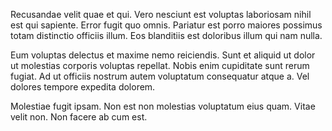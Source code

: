 Recusandae velit quae et qui. Vero nesciunt est voluptas laboriosam nihil est qui sapiente. Error fugit quo omnis. Pariatur est porro maiores possimus totam distinctio officiis illum. Eos blanditiis est doloribus illum qui nam nulla.
 Eum voluptas delectus et maxime nemo reiciendis. Sunt et aliquid ut dolor ut molestias corporis voluptas repellat. Nobis enim cupiditate sunt rerum fugiat. Ad ut officiis nostrum autem voluptatum consequatur atque a. Vel dolores tempore expedita dolorem.
 Molestiae fugit ipsam. Non est non molestias voluptatum eius quam. Vitae velit non. Non facere ab cum est.
